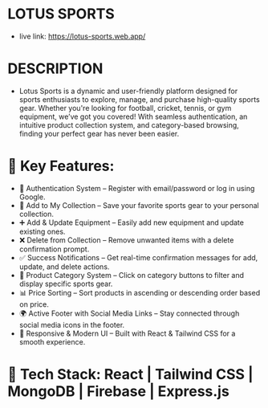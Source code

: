 # LOTUS SPORTS

- live link: https://lotus-sports.web.app/

# DESCRIPTION

- Lotus Sports is a dynamic and user-friendly platform designed for sports enthusiasts to explore, manage, and purchase high-quality sports gear. Whether you're looking for football, cricket, tennis, or gym equipment, we’ve got you covered! With seamless authentication, an intuitive product collection system, and category-based browsing, finding your perfect gear has never been easier.

# 🚀 Key Features:
- 🔐 Authentication System – Register with email/password or log in using Google.
- 🛒 Add to My Collection – Save your favorite sports gear to your personal collection.
- ➕ Add & Update Equipment – Easily add new equipment and update existing ones.
- ❌ Delete from Collection – Remove unwanted items with a delete confirmation prompt.
- ✅ Success Notifications – Get real-time confirmation messages for add, update, and delete actions.
- 📌 Product Category System – Click on category buttons to filter and display specific sports gear.
- 📊 Price Sorting – Sort products in ascending or descending order based on price.
- 🌍 Active Footer with Social Media Links – Stay connected through social media icons in the footer.
- 📱 Responsive & Modern UI – Built with React & Tailwind CSS for a smooth experience.

# 📌 Tech Stack: React | Tailwind CSS | MongoDB | Firebase | Express.js
